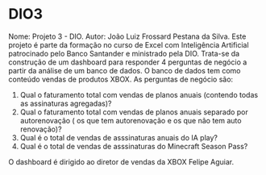 # DIO3
Nome: Projeto 3 - DIO.
Autor: João Luiz Frossard Pestana da Silva.
Este projeto é parte da formação no curso de Excel com Inteligência Artificial patrocinado pelo Banco Santander e ministrado pela DIO.
Trata-se da construção de um dashboard para responder 4 perguntas de negócio a partir da análise de um banco de dados. 
O banco de dados tem como conteúdo vendas de produtos XBOX.
As perguntas de negócio são:
1. Qual o faturamento total com vendas de planos anuais (contendo todas as assinaturas agregadas)?
2. Qual o faturamento total com vendas de planos anuais separado por autorenovação ( os que tem autorenovação e os que não tem auto renovação)?
3. Qual é o total de vendas de asssinaturas anuais do IA play?
4. Qual é o total de vendas de asssinaturas do Minecraft Season Pass?

O dashboard é dirigido ao diretor de vendas da XBOX Felipe Aguiar.




